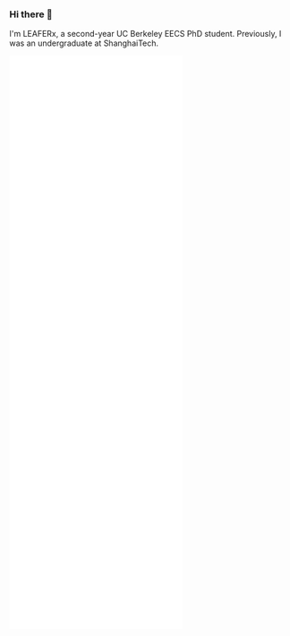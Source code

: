### Hi there 👋

I'm LEAFERx, a second-year UC Berkeley EECS PhD student. Previously, I was an undergraduate at ShanghaiTech.

![Metrics](./github-metrics.svg)

